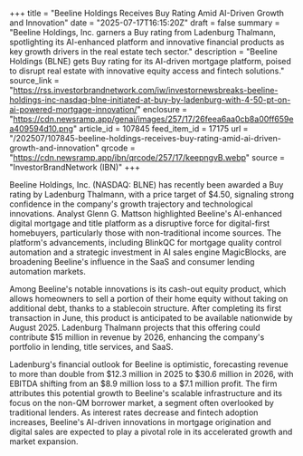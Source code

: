 +++
title = "Beeline Holdings Receives Buy Rating Amid AI-Driven Growth and Innovation"
date = "2025-07-17T16:15:20Z"
draft = false
summary = "Beeline Holdings, Inc. garners a Buy rating from Ladenburg Thalmann, spotlighting its AI-enhanced platform and innovative financial products as key growth drivers in the real estate tech sector."
description = "Beeline Holdings (BLNE) gets Buy rating for its AI-driven mortgage platform, poised to disrupt real estate with innovative equity access and fintech solutions."
source_link = "https://rss.investorbrandnetwork.com/iw/investornewsbreaks-beeline-holdings-inc-nasdaq-blne-initiated-at-buy-by-ladenburg-with-4-50-pt-on-ai-powered-mortgage-innovation/"
enclosure = "https://cdn.newsramp.app/genai/images/257/17/26feea6aa0cb8a00ff659ea409594d10.png"
article_id = 107845
feed_item_id = 17175
url = "/202507/107845-beeline-holdings-receives-buy-rating-amid-ai-driven-growth-and-innovation"
qrcode = "https://cdn.newsramp.app/ibn/qrcode/257/17/keepngvB.webp"
source = "InvestorBrandNetwork (IBN)"
+++

<p>Beeline Holdings, Inc. (NASDAQ: BLNE) has recently been awarded a Buy rating by Ladenburg Thalmann, with a price target of $4.50, signaling strong confidence in the company's growth trajectory and technological innovations. Analyst Glenn G. Mattson highlighted Beeline's AI-enhanced digital mortgage and title platform as a disruptive force for digital-first homebuyers, particularly those with non-traditional income sources. The platform's advancements, including BlinkQC for mortgage quality control automation and a strategic investment in AI sales engine MagicBlocks, are broadening Beeline's influence in the SaaS and consumer lending automation markets.</p><p>Among Beeline's notable innovations is its cash-out equity product, which allows homeowners to sell a portion of their home equity without taking on additional debt, thanks to a stablecoin structure. After completing its first transaction in June, this product is anticipated to be available nationwide by August 2025. Ladenburg Thalmann projects that this offering could contribute $15 million in revenue by 2026, enhancing the company's portfolio in lending, title services, and SaaS.</p><p>Ladenburg's financial outlook for Beeline is optimistic, forecasting revenue to more than double from $12.3 million in 2025 to $30.6 million in 2026, with EBITDA shifting from an $8.9 million loss to a $7.1 million profit. The firm attributes this potential growth to Beeline's scalable infrastructure and its focus on the non-QM borrower market, a segment often overlooked by traditional lenders. As interest rates decrease and fintech adoption increases, Beeline's AI-driven innovations in mortgage origination and digital sales are expected to play a pivotal role in its accelerated growth and market expansion.</p>